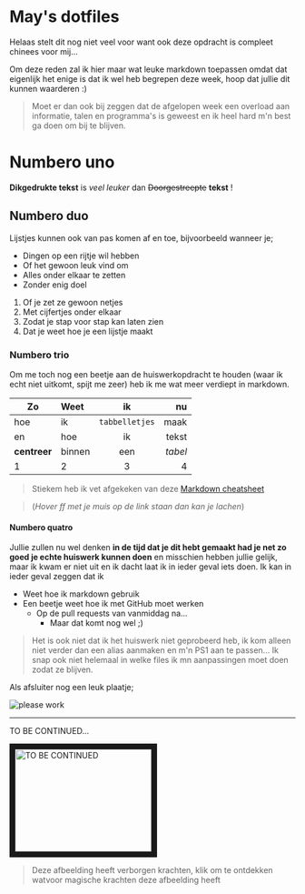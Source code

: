 # May's dotfiles

Helaas stelt dit nog niet veel voor want ook deze opdracht is compleet chinees voor mij...

Om deze reden zal ik hier maar wat leuke markdown toepassen omdat dat eigenlijk het enige is dat ik wel heb begrepen deze week, hoop dat jullie dit kunnen waarderen :)

> Moet er dan ook bij zeggen dat de afgelopen week een overload aan informatie, talen en programma's is geweest en ik heel hard m'n best ga doen om bij te blijven.

# Numbero uno

**Dikgedrukte tekst** is _veel leuker_ dan ~~Doorgestreepte~~ **tekst** !

## Numbero duo

Lijstjes kunnen ook van pas komen af en toe, bijvoorbeeld wanneer je;

* Dingen op een rijtje wil hebben
* Of het gewoon leuk vind om
* Alles onder elkaar te zetten
* Zonder enig doel

1. Of je zet ze gewoon netjes
2. Met cijfertjes onder elkaar
3. Zodat je stap voor stap kan laten zien
4. Dat je weet hoe je een lijstje maakt

### Numbero trio

Om me toch nog een beetje aan de huiswerkopdracht te houden (waar ik echt niet uitkomt, spijt me zeer) heb ik me wat meer verdiept in markdown.

Zo | Weet | ik | nu
--- |:---|:---:| ---:
hoe | ik | `tabbelletjes` | maak
en | hoe | ik | tekst 
**centreer** | binnen | een | _tabel_
1 | 2 | 3 | 4

> Stiekem heb ik vet afgekeken van deze [Markdown cheatsheet](https://github.com/adam-p/markdown-here/wiki/Markdown-Cheatsheet "ff lachen, thanks Adam :+")

> (_Hover ff met je muis op de link staan dan kan je lachen_)

#### Numbero quatro

Jullie zullen nu wel denken **in de tijd dat je dit hebt gemaakt had je net zo goed je echte huiswerk kunnen doen** en misschien hebben jullie gelijk, maar ik kwam er niet uit en ik dacht laat ik in ieder geval iets doen. 
Ik kan in ieder geval zeggen dat ik

* Weet hoe ik markdown gebruik
* Een beetje weet hoe ik met GitHub moet werken
  * Op de pull requests van vanmiddag na...
    * Maar dat komt nog wel ;)

> Het is ook niet dat ik het huiswerk niet geprobeerd heb, ik kom alleen niet verder dan een alias aanmaken en m'n PS1 aan te passen... Ik snap ook niet helemaal in welke files ik mn aanpassingen moet doen zodat ze blijven.

Als afsluiter nog een leuk plaatje;

![please work](http://fcbk.su/_data/stickers/478376198960746/478376198960746_21.png "IT WORKS!!!!")

---

TO BE CONTINUED...

<a href="http://www.youtube.com/watch?v=QtklrMxKww8feature=player_embedded&v=" target="_blank"><img src="https://noplaceforsheep.files.wordpress.com/2012/06/to-be-continued.jpg?w=500" 
alt="TO BE CONTINUED" width="240" height="180" border="10" /></a>

> Deze afbeelding heeft verborgen krachten, klik om te ontdekken watvoor magische krachten deze afbeelding heeft
